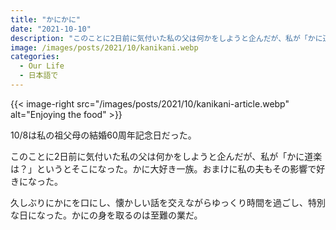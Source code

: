```yaml
---
title: "かにかに"
date: "2021-10-10"
description: "このことに2日前に気付いた私の父は何かをしようと企んだが、私が「かに道楽は？」というとそこになった。かに大好き一族。"
image: /images/posts/2021/10/kanikani.webp
categories:
  - Our Life
  - 日本語で
---
```


{{< image-right src="/images/posts/2021/10/kanikani-article.webp" alt="Enjoying the food" >}}

10/8は私の祖父母の結婚60周年記念日だった。

このことに2日前に気付いた私の父は何かをしようと企んだが、私が「かに道楽は？」というとそこになった。かに大好き一族。おまけに私の夫もその影響で好きになった。

久しぶりにかにを口にし、懐かしい話を交えながらゆっくり時間を過ごし、特別な日になった。かにの身を取るのは至難の業だ。

<br>